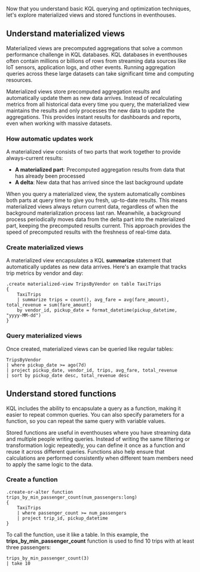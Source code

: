 Now that you understand basic KQL querying and optimization techniques, let's explore materialized views and stored functions in eventhouses.

## Understand materialized views

Materialized views are precomputed aggregations that solve a common performance challenge in KQL databases. KQL databases in eventhouses often contain millions or billions of rows from streaming data sources like IoT sensors, application logs, and other events. Running aggregation queries across these large datasets can take significant time and computing resources.

Materialized views store precomputed aggregation results and automatically update them as new data arrives. Instead of recalculating metrics from all historical data every time you query, the materialized view maintains the results and only processes the new data to update the aggregations. This provides instant results for dashboards and reports, even when working with massive datasets.

### How automatic updates work

A materialized view consists of two parts that work together to provide always-current results:

- **A materialized part**: Precomputed aggregation results from data that has already been processed
- **A delta**: New data that has arrived since the last background update

When you query a materialized view, the system automatically combines both parts at query time to give you fresh, up-to-date results. This means materialized views always return current data, regardless of when the background materialization process last ran. Meanwhile, a background process periodically moves data from the delta part into the materialized part, keeping the precomputed results current. This approach provides the speed of precomputed results with the freshness of real-time data.

### Create materialized views

A materialized view encapsulates a KQL **summarize** statement that automatically updates as new data arrives. Here's an example that tracks trip metrics by vendor and day:

```kql
.create materialized-view TripsByVendor on table TaxiTrips
{
    TaxiTrips
    | summarize trips = count(), avg_fare = avg(fare_amount), total_revenue = sum(fare_amount)
    by vendor_id, pickup_date = format_datetime(pickup_datetime, "yyyy-MM-dd")
}
```

### Query materialized views

Once created, materialized views can be queried like regular tables:

```kql
TripsByVendor
| where pickup_date >= ago(7d)
| project pickup_date, vendor_id, trips, avg_fare, total_revenue
| sort by pickup_date desc, total_revenue desc
```

## Understand stored functions

KQL includes the ability to encapsulate a query as a function, making it easier to repeat common queries. You can also specify parameters for a function, so you can repeat the same query with variable values.

Stored functions are useful in eventhouses where you have streaming data and multiple people writing queries. Instead of writing the same filtering or transformation logic repeatedly, you can define it once as a function and reuse it across different queries. Functions also help ensure that calculations are performed consistently when different team members need to apply the same logic to the data.

### Create a function

```kql
.create-or-alter function trips_by_min_passenger_count(num_passengers:long)
{
    TaxiTrips
    | where passenger_count >= num_passengers 
    | project trip_id, pickup_datetime
}
```

To call the function, use it like a table. In this example, the **trips_by_min_passenger_count** function is used to find 10 trips with at least three passengers:

```kql
trips_by_min_passenger_count(3)
| take 10
``` 